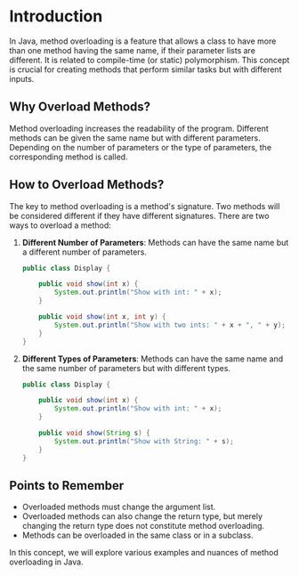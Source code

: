 # Introduction 

In Java, method overloading is a feature that allows a class to have more than one method having the same name, if their
parameter lists are different. It is related to compile-time (or static) polymorphism. This concept is crucial for
creating methods that perform similar tasks but with different inputs.

## Why Overload Methods?

Method overloading increases the readability of the program. Different methods can be given the same name but with
different parameters. Depending on the number of parameters or the type of parameters, the corresponding method is
called.

## How to Overload Methods?

The key to method overloading is a method's signature. Two methods will be considered different if they have different
signatures. There are two ways to overload a method:

1. **Different Number of Parameters**: Methods can have the same name but a different number of parameters.

   ```java
   public class Display {

       public void show(int x) {
           System.out.println("Show with int: " + x);
       }

       public void show(int x, int y) {
           System.out.println("Show with two ints: " + x + ", " + y);
       }
   }
   ```
2. **Different Types of Parameters**: Methods can have the same name and the same number of parameters but with
   different types.

   ```java
   public class Display {

       public void show(int x) {
           System.out.println("Show with int: " + x);
       }

       public void show(String s) {
           System.out.println("Show with String: " + s);
       }
   }
   ```

## Points to Remember

- Overloaded methods must change the argument list.
- Overloaded methods can also change the return type, but merely changing the return type does not constitute method
  overloading.
- Methods can be overloaded in the same class or in a subclass.

In this concept, we will explore various examples and nuances of method overloading in Java.
